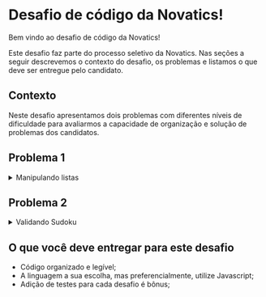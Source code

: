# Desafio de código da Novatics!

Bem vindo ao desafio de código da Novatics!

Este desafio faz parte do processo seletivo da Novatics. Nas seções a seguir descrevemos o contexto do desafio, os problemas e listamos o que deve ser entregue pelo candidato.

## Contexto

Neste desafio apresentamos dois problemas com diferentes níveis de dificuldade para avaliarmos a capacidade de organização e solução de problemas dos candidatos.


## Problema 1

<details>
<summary>Manipulando listas</summary>
Crie uma função que receba uma lista de números inteiros como parâmetro. Essa função deverá primeiramente ordenar os elementos em ordem crescente e após isso, deverá remover os elementos duplicados da lista, mantendo a ordem anterior.

### Exemplo de como deve funcionar a solução:

```
 input: [8, 5, 10, 5, 2, 4, 4, 3]
 output: [2, 3, 4, 5, 8, 10]

```

</details>

## Problema 2

<details>
<summary>Validando Sudoku</summary>

Determine se uma tabela de Sudoku está valida, ou seja, os elementos inseridos correspondem as regras do jogo. Essas regras são:

1. Cada linha deve conter dígitos de 1 - 9, SEM repetição;
2. Cada coluna deve conter dígitos de 1 - 9, SEM repetição;
3. Todas as noves mini-tabelas devem conter dígitos de 1 - 9, SEM repetição;

Sudoku válido:

![valid_sudoku](https://user-images.githubusercontent.com/22327574/145793588-5e8d6629-ea0b-4323-b4be-e775729da11f.png)

#### Exemplo de como deve funcionar a solução:

```
board =
   [["5","3",".",".","7",".",".",".","."]
   ,["6",".",".","1","9","5",".",".","."]
   ,[".","9","8",".",".",".",".","6","."]
   ,["8",".",".",".","6",".",".",".","3"]
   ,["4",".",".","8",".","3",".",".","1"]
   ,["7",".",".",".","2",".",".",".","6"]
   ,[".","6",".",".",".",".","2","8","."]
   ,[".",".",".","4","1","9",".",".","5"]
   ,[".",".",".",".","8",".",".","7","9"]]

   output: true
```

```
board =
   [["8","3",".",".","7",".",".",".","."]
   ,["6",".",".","1","9","5",".",".","."]
   ,[".","9","8",".",".",".",".","6","."]
   ,["8",".",".",".","6",".",".",".","3"]
   ,["4",".",".","8",".","3",".",".","1"]
   ,["7",".",".",".","2",".",".",".","6"]
   ,[".","6",".",".",".",".","2","8","."]
   ,[".",".",".","4","1","9",".",".","5"]
   ,[".",".",".",".","8",".",".","7","9"]]

   output: false
```

</details>

## O que você deve entregar para este desafio

- Código organizado e legível;
- A linguagem a sua escolha, mas preferencialmente, utilize Javascript;
- Adição de testes para cada desafio é bônus;

